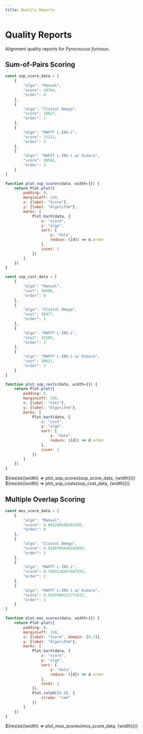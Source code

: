 ```yaml
---
title: Quality Reports
---
```


# Quality Reports

Alignment quality reports for _Pyrococcus furiosus_.

## Sum-of-Pairs Scoring

```js
const sop_score_data = [
    {
        "algo": "Manual",
        "score": 18764,
        "order": 0
    },
    {
        "algo": "Clustal Omega",
        "score": 18827,
        "order": 1
    },
    {
        "algo": "MAFFT L-INS-i",
        "score": 15212,
        "order": 2
    },
    {
        "algo": "MAFFT L-INS-i w/ Kimura",
        "score": 18581,
        "order": 3
    }
]
```

<!--
```tex
\int_0^1 e^x d{x}
```
-->

```js
function plot_sop_scores(data, width={}) {
    return Plot.plot({
        padding: 0,
        marginLeft: 150,
        x: {label: "Score"},
        y: {label: "Algorithm"},
        marks: [
            Plot.barX(data, {
                x: "score",
                y: "algo",
                sort: {
                    y: "data",
                    reduce: ([d]) => d.order
                },
                inset: 1
            })
        ]
    })
}
```

<!--
<div class="grid grid-cols-1">
    <div class="card">
        ${resize((width) => plot_sop_scores(sop_score_data, {width}))}
    </div>
</div>
-->

```js
const sop_cost_data = [
    {
        "algo": "Manual",
        "cost": 30490,
        "order": 0
    },
    {
        "algo": "Clustal Omega",
        "cost": 30477,
        "order": 1
    },
    {
        "algo": "MAFFT L-INS-i",
        "cost": 32505,
        "order": 2
    },
    {
        "algo": "MAFFT L-INS-i w/ Kimura",
        "cost": 30621,
        "order": 3
    }
]
```

```js
function plot_sop_costs(data, width={}) {
    return Plot.plot({
        padding: 0,
        marginLeft: 150,
        x: {label: "Cost"},
        y: {label: "Algorithm"},
        marks: [
            Plot.barX(data, {
                x: "cost",
                y: "algo",
                sort: {
                    y: "data",
                    reduce: ([d]) => d.order
                },
                inset: 1
            })
        ]
    })
}
```

<div class="grid grid-cols-2">
    <div class="card">
        ${resize((width) => plot_sop_scores(sop_score_data, {width}))}
    </div>
    <div class="card">
        ${resize((width) => plot_sop_costs(sop_cost_data, {width}))}
    </div>
</div>

## Multiple Overlap Scoring

```js
const mos_score_data = [
    {
        "algo": "Manual",
        "score": 0.901200508293205,
        "order": 0
    },
    {
        "algo": "Clustal Omega",
        "score": 0.9100704846183093,
        "order": 1
    },
    {
        "algo": "MAFFT L-INS-i",
        "score": 0.7983138457447251,
        "order": 2
    },
    {
        "algo": "MAFFT L-INS-i w/ Kimura",
        "score": 0.9107400122771632,
        "order": 3
    }
]
```

```js
function plot_mos_scores(data, width={}) {
    return Plot.plot({
        padding: 0,
        marginLeft: 150,
        x: {label: "Score", domain: [0,1]},
        y: {label: "Algorithm"},
        marks: [
            Plot.barX(data, {
                x: "score",
                y: "algo",
                sort: {
                    y: "data",
                    reduce: ([d]) => d.order
                },
                inset: 1
            }),
            Plot.ruleX([0.8], {
                stroke: "red"
            })
        ]
    })
}
```

<div class="grid grid-cols-1">
    <div class="card">
        ${resize((width) => plot_mos_scores(mos_score_data, {width}))}
    </div>
</div>